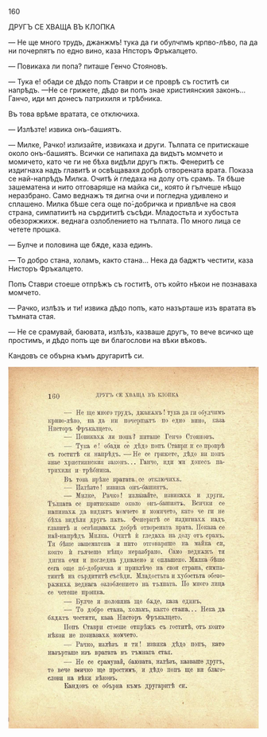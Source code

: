 ﻿160

ДРУГЪ СЕ ХВАЩА ВЪ КЛОПКА

— Не ще много трудъ, джанжмъ! тука да ги обулчпмъ крпво-лѣво, па да ни почерпятъ по едно вино, каза Нпсторъ Фръкалцето.

— Повикаха ли попа? питаше Генчо Стояновъ.

— Тука е! обади се дѣдо попъ Ставри и се проврѣ съ гоститѣ си напрѣдъ. —Не се грижете, дѣдо ви попъ знае християнския законъ... Ганчо, иди мп донесъ патрихиля и трѣбника.

Въ това врѣме вратата, се отключиха.

— Излѣзте! извика онъ-башиятъ.

— Милке, Рачко! излизайте, извикаха и други. Тълпата се притискаше около онъ-башиятъ. Всички се напипаха да видътъ момчето и момичето, като че ги не бѣха видѣли другъ пжть. Фенеритѣ се издигнаха надъ главитѣ и освѣщавахя добрѣ отворената врата. Показа се най-напрѣдъ Милка. Очитѣ ѝ гледаха на долу отъ срамъ. Тя бѣше зашематена и нито отговаряше на майка си,, която ѝ гълчеше нѣщо неразбрано. Само веднажъ тя дигна очи и погледна удивлено и сплашено. Милка бѣше сега още по́-добричка и привлѣче на своя страна, симпатиитѣ на сърдититѣ съсѣди. Младостьта и хубостьта обезоржжихж. веднага озлоблението на тълпата. По много лица се четете прошка.

— Булче и половина ще бѫде, каза единъ.

— То добро стана, холамъ, както стана... Нека да баджтъ честити, каза Нисторъ Фръкалцето.

Попъ Ставри стоеше отпрѣжъ съ гоститѣ, отъ който нѣкои не познаваха момчето.

— Рачко, излѣзъ и ти! извика дѣдо попъ, като назърташе изъ вратата въ тъмната стая.

— Не се срамувай, баювата, излѣзъ, казваше другъ, то вече всичко ще простимъ, и дѣдо попъ ще ви благослови на вѣки вѣковъ.

Кандовъ се обърна къмъ другаритѣ си.

![original](../images/181.jpg)

